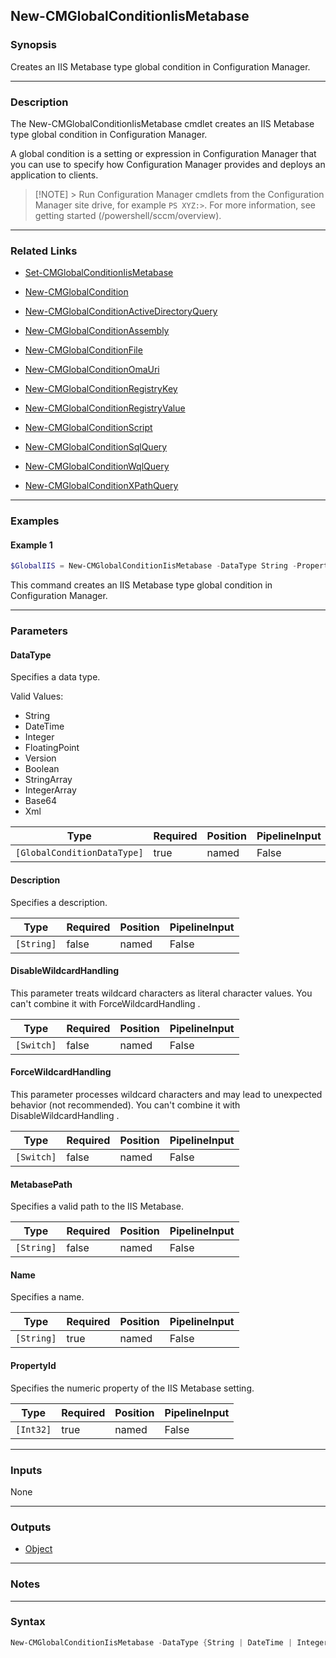 New-CMGlobalConditionIisMetabase
--------------------------------




### Synopsis
Creates an IIS Metabase type global condition in Configuration Manager.



---


### Description

The New-CMGlobalConditionIisMetabase cmdlet creates an IIS Metabase type global condition in Configuration Manager.



A global condition is a setting or expression in Configuration Manager that you can use to specify how Configuration Manager provides and deploys an application to clients.



> [!NOTE] > Run Configuration Manager cmdlets from the Configuration Manager site drive, for example `PS XYZ:>`. For more information, see getting started (/powershell/sccm/overview).



---


### Related Links
* [Set-CMGlobalConditionIisMetabase](Set-CMGlobalConditionIisMetabase)



* [New-CMGlobalCondition](New-CMGlobalCondition)



* [New-CMGlobalConditionActiveDirectoryQuery](New-CMGlobalConditionActiveDirectoryQuery)



* [New-CMGlobalConditionAssembly](New-CMGlobalConditionAssembly)



* [New-CMGlobalConditionFile](New-CMGlobalConditionFile)



* [New-CMGlobalConditionOmaUri](New-CMGlobalConditionOmaUri)



* [New-CMGlobalConditionRegistryKey](New-CMGlobalConditionRegistryKey)



* [New-CMGlobalConditionRegistryValue](New-CMGlobalConditionRegistryValue)



* [New-CMGlobalConditionScript](New-CMGlobalConditionScript)



* [New-CMGlobalConditionSqlQuery](New-CMGlobalConditionSqlQuery)



* [New-CMGlobalConditionWqlQuery](New-CMGlobalConditionWqlQuery)



* [New-CMGlobalConditionXPathQuery](New-CMGlobalConditionXPathQuery)





---


### Examples
#### Example 1
```PowerShell
$GlobalIIS = New-CMGlobalConditionIisMetabase -DataType String -PropertyId $int -Name GC3
```
This command creates an IIS Metabase type global condition in Configuration Manager.


---


### Parameters
#### **DataType**

Specifies a data type.



Valid Values:

* String
* DateTime
* Integer
* FloatingPoint
* Version
* Boolean
* StringArray
* IntegerArray
* Base64
* Xml






|Type                       |Required|Position|PipelineInput|
|---------------------------|--------|--------|-------------|
|`[GlobalConditionDataType]`|true    |named   |False        |



#### **Description**

Specifies a description.






|Type      |Required|Position|PipelineInput|
|----------|--------|--------|-------------|
|`[String]`|false   |named   |False        |



#### **DisableWildcardHandling**

This parameter treats wildcard characters as literal character values. You can't combine it with ForceWildcardHandling .






|Type      |Required|Position|PipelineInput|
|----------|--------|--------|-------------|
|`[Switch]`|false   |named   |False        |



#### **ForceWildcardHandling**

This parameter processes wildcard characters and may lead to unexpected behavior (not recommended). You can't combine it with DisableWildcardHandling .






|Type      |Required|Position|PipelineInput|
|----------|--------|--------|-------------|
|`[Switch]`|false   |named   |False        |



#### **MetabasePath**

Specifies a valid path to the IIS Metabase.






|Type      |Required|Position|PipelineInput|
|----------|--------|--------|-------------|
|`[String]`|false   |named   |False        |



#### **Name**

Specifies a name.






|Type      |Required|Position|PipelineInput|
|----------|--------|--------|-------------|
|`[String]`|true    |named   |False        |



#### **PropertyId**

Specifies the numeric property of the IIS Metabase setting.






|Type     |Required|Position|PipelineInput|
|---------|--------|--------|-------------|
|`[Int32]`|true    |named   |False        |





---


### Inputs
None





---


### Outputs
* [Object](https://learn.microsoft.com/en-us/dotnet/api/System.Object)






---


### Notes




---


### Syntax
```PowerShell
New-CMGlobalConditionIisMetabase -DataType {String | DateTime | Integer | FloatingPoint | Version | Boolean | StringArray} [-Description <String>] [-DisableWildcardHandling] [-ForceWildcardHandling] [-MetabasePath <String>] -Name <String> -PropertyId <Int32> [<CommonParameters>]
```
